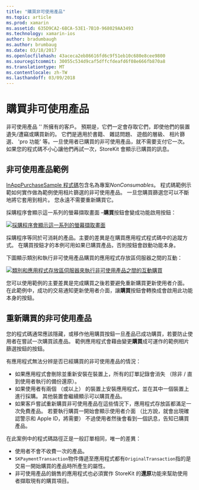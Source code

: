 ```yaml
---
title: "購買非可使用產品"
ms.topic: article
ms.prod: xamarin
ms.assetid: 635D9CA2-6BCA-53E1-7B10-968029AA3493
ms.technology: xamarin-ios
author: bradumbaugh
ms.author: brumbaug
ms.date: 03/18/2017
ms.openlocfilehash: 43aceca2eb86616fd6c9f51eb10c680e8cee9800
ms.sourcegitcommit: 30055c534d9caf5dffcfdeafd6f08e666fb870a8
ms.translationtype: MT
ms.contentlocale: zh-TW
ms.lasthandoff: 03/09/2018
---
```

# <a name="purchasing-non-consumable-products"></a>購買非可使用產品

非可使用產品 '' 所擁有的客戶。 預期是，它們一定會存取它們，即使他們的裝置遺失/遭竊或購買新的。 它們是適用於書籍、 雜誌問題、 遊戲的層級、 相片篩選、 'pro 功能' 等。一旦使用者已購買的非可使用產品，就不需要支付它一次。 如果您的程式碼不小心讓他們再試一次，StoreKit 會顯示已購買的訊息。

## <a name="non-consumable-products-sample"></a>非可使用產品範例

[InAppPurchaseSample 程式碼](https://developer.xamarin.com/samples/monotouch/StoreKit/)包含名為專案*NonConsumables*。 程式碼範例示範如何實作做為範例使用相片篩選的非可使用產品。 一旦您購買篩選您可以不斷地將它套用到相片。 您永遠不需要重新購買它。   
   
   
   
 採購程序會顯示這一系列的螢幕擷取畫面 –**購買**按鈕會變成功能啟用按鈕：   
   
   
   
 [![](purchasing-non-consumable-products-images/image34.png "採購程序會顯示這一系列的螢幕擷取畫面")](purchasing-non-consumable-products-images/image34.png#lightbox)   
   
   
   
 採購程序等同於可消耗的產品。主要的差異是在購買應用程式程式碼中的追蹤方式。 在購買按鈕才的本例可用如果已購買產品，否則按鈕會啟動功能本身。   
   
   
   

下圖顯示類別和執行非可使用產品購買的應用程式存放區伺服器之間的互動：   
   
   
   
 [![](purchasing-non-consumable-products-images/image35.png "類別和應用程式存放區伺服器來執行非可使用產品之間的互動購買")](purchasing-non-consumable-products-images/image35.png#lightbox)   
   
   
   
 您可以使用範例的主要差異是完成購買之後若要避免重新購買更新使用者介面。 在此範例中，成功的交易通知更新使用者介面，讓**購買**按鈕會轉換成會啟用此功能本身的按鈕。

## <a name="re-purchasing-non-consumable-products"></a>重新購買的非可使用產品

您的程式碼通常應該隱藏，或移作他用購買按鈕一旦產品已成功購買，若要防止使用者在嘗試一次購買該產品。 範例應用程式會藉由變更**購買**成可運作的範例相片篩選按鈕的按鈕。   
   
   
   
 有應用程式無法分辨是否已經購買的非可使用產品的情況：

-  如果應用程式會刪除並重新安裝在裝置上，所有的訂單記錄會消失 （除非 / 直到使用者執行的備份還原）。 
-  如果使用者有兩個 （或以上） 的裝置上安裝應用程式，並在其中一個裝置上進行採購。 其他裝置會繼續顯示可以購買產品。 
-  如果客戶嘗試重新購買非可使用產品在這些情況下，應用程式存放區都滿足一次免費產品。 若要執行購買一開始會顯示使用者介面 （比方說，就會出現確認警示和 Apple ID，將需要） 不過使用者然後會看到一個訊息，告知已購買產品。  
   
   
   
 在此案例中的程式碼路徑正是一般訂單相同，唯一的差異：

-  使用者不會不收費一次的產品。
-  `SKPaymentTransaction`物件傳遞至應用程式都有`OriginalTransaction`指的是交易一開始購買的產品時所產生的屬性。 
-  非可使用產品的銷售的應用程式也必須實作 StoreKit 的**還原**功能來幫助使用者擷取現有的購買項目。 
